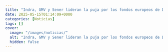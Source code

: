 ```yaml
---
title: "Indra, GMV y Sener lideran la puja por los fondos europeos de Defensa"
date: 2025-05-15T01:14:09+0000
categories: [Noticias]
tags: []
cover:
  image: "/images/noticias/"
  alt: "Indra, GMV y Sener lideran la puja por los fondos europeos de Defensa"
  hidden: false
---
```



